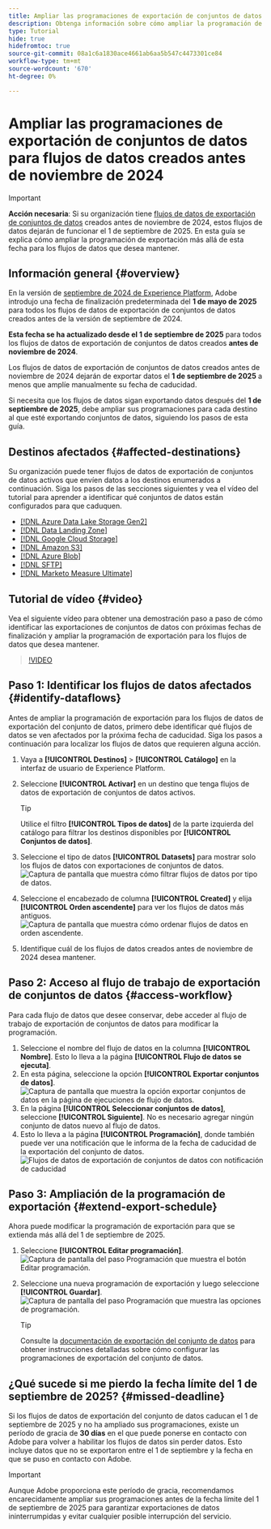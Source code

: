 ```yaml
---
title: Ampliar las programaciones de exportación de conjuntos de datos para flujos de datos creados antes de noviembre de 2024
description: Obtenga información sobre cómo ampliar la programación de exportación para los flujos de datos de exportación de conjuntos de datos creados antes de noviembre de 2024 que dejarán de funcionar el 1 de septiembre de 2025.
type: Tutorial
hide: true
hidefromtoc: true
source-git-commit: 08a1c6a1830ace4661ab6aa5b547c4473301ce84
workflow-type: tm+mt
source-wordcount: '670'
ht-degree: 0%

---
```



# Ampliar las programaciones de exportación de conjuntos de datos para flujos de datos creados antes de noviembre de 2024

>[!IMPORTANT]
>
>**Acción necesaria**: Si su organización tiene [flujos de datos de exportación de conjuntos de datos](export-datasets.md) creados antes de noviembre de 2024, estos flujos de datos dejarán de funcionar el 1 de septiembre de 2025. En esta guía se explica cómo ampliar la programación de exportación más allá de esta fecha para los flujos de datos que desea mantener.

## Información general {#overview}

En la versión de [septiembre de 2024 de Experience Platform](/help/release-notes/2024/september-2024.md#destinations), Adobe introdujo una fecha de finalización predeterminada del **1 de mayo de 2025** para todos los flujos de datos de exportación de conjuntos de datos creados antes de la versión de septiembre de 2024.

**Esta fecha se ha actualizado desde el 1 de septiembre de 2025** para todos los flujos de datos de exportación de conjuntos de datos creados **antes de noviembre de 2024**.

Los flujos de datos de exportación de conjuntos de datos creados antes de noviembre de 2024 dejarán de exportar datos el **1 de septiembre de 2025** a menos que amplíe manualmente su fecha de caducidad.

Si necesita que los flujos de datos sigan exportando datos después del **1 de septiembre de 2025**, debe ampliar sus programaciones para cada destino al que esté exportando conjuntos de datos, siguiendo los pasos de esta guía.

## Destinos afectados {#affected-destinations}

Su organización puede tener flujos de datos de exportación de conjuntos de datos activos que envíen datos a los destinos enumerados a continuación. Siga los pasos de las secciones siguientes y vea el vídeo del tutorial para aprender a identificar qué conjuntos de datos están configurados para que caduquen.

* [[!DNL Azure Data Lake Storage Gen2]](../catalog/cloud-storage/adls-gen2.md)
* [[!DNL Data Landing Zone]](../catalog/cloud-storage/data-landing-zone.md)
* [[!DNL Google Cloud Storage]](../catalog/cloud-storage/google-cloud-storage.md)
* [[!DNL Amazon S3]](../catalog/cloud-storage/amazon-s3.md#changelog)
* [[!DNL Azure Blob]](../catalog/cloud-storage/azure-blob.md#changelog)
* [[!DNL SFTP]](../catalog/cloud-storage/sftp.md#changelog)
* [[!DNL Marketo Measure Ultimate]](../catalog/adobe/marketo-measure-ultimate.md)

## Tutorial de vídeo {#video}

Vea el siguiente vídeo para obtener una demostración paso a paso de cómo identificar las exportaciones de conjuntos de datos con próximas fechas de finalización y ampliar la programación de exportación para los flujos de datos que desea mantener.

>[!VIDEO](https://video.tv.adobe.com/v/3470518/)

## Paso 1: Identificar los flujos de datos afectados {#identify-dataflows}

Antes de ampliar la programación de exportación para los flujos de datos de exportación del conjunto de datos, primero debe identificar qué flujos de datos se ven afectados por la próxima fecha de caducidad. Siga los pasos a continuación para localizar los flujos de datos que requieren alguna acción.

1. Vaya a **[!UICONTROL Destinos]** > **[!UICONTROL Catálogo]** en la interfaz de usuario de Experience Platform.
2. Seleccione **[!UICONTROL Activar]** en un destino que tenga flujos de datos de exportación de conjuntos de datos activos.

   >[!TIP]
   >
   >Utilice el filtro **[!UICONTROL Tipos de datos]** de la parte izquierda del catálogo para filtrar los destinos disponibles por **[!UICONTROL Conjuntos de datos]**.

3. Seleccione el tipo de datos **[!UICONTROL Datasets]** para mostrar solo los flujos de datos con exportaciones de conjuntos de datos.
   ![Captura de pantalla que muestra cómo filtrar flujos de datos por tipo de datos.](/help/destinations/assets/ui/export-datasets/dataset-type.png)
4. Seleccione el encabezado de columna **[!UICONTROL Created]** y elija **[!UICONTROL Orden ascendente]** para ver los flujos de datos más antiguos.
   ![Captura de pantalla que muestra cómo ordenar flujos de datos en orden ascendente.](/help/destinations/assets/ui/export-datasets/sort-ascending.png)
5. Identifique cuál de los flujos de datos creados antes de noviembre de 2024 desea mantener.

## Paso 2: Acceso al flujo de trabajo de exportación de conjuntos de datos {#access-workflow}

Para cada flujo de datos que desee conservar, debe acceder al flujo de trabajo de exportación de conjuntos de datos para modificar la programación.

1. Seleccione el nombre del flujo de datos en la columna **[!UICONTROL Nombre]**. Esto lo lleva a la página **[!UICONTROL Flujo de datos se ejecuta]**.
2. En esta página, seleccione la opción **[!UICONTROL Exportar conjuntos de datos]**.
   ![Captura de pantalla que muestra la opción exportar conjuntos de datos en la página de ejecuciones de flujo de datos.](/help/destinations/assets/ui/export-datasets/export-datasets-option.png)
3. En la página **[!UICONTROL Seleccionar conjuntos de datos]**, seleccione **[!UICONTROL Siguiente]**. No es necesario agregar ningún conjunto de datos nuevo al flujo de datos.
4. Esto lo lleva a la página **[!UICONTROL Programación]**, donde también puede ver una notificación que le informa de la fecha de caducidad de la exportación del conjunto de datos.
   ![Flujos de datos de exportación de conjuntos de datos con notificación de caducidad](/help/destinations/assets/ui/export-datasets/dataset-export-notification.png)

## Paso 3: Ampliación de la programación de exportación {#extend-export-schedule}

Ahora puede modificar la programación de exportación para que se extienda más allá del 1 de septiembre de 2025.

1. Seleccione **[!UICONTROL Editar programación]**.
   ![Captura de pantalla del paso Programación que muestra el botón Editar programación.](/help/destinations/assets/ui/export-datasets/edit-schedule.png)
2. Seleccione una nueva programación de exportación y luego seleccione **[!UICONTROL Guardar]**.
   ![Captura de pantalla del paso Programación que muestra las opciones de programación.](/help/destinations/assets/ui/export-datasets/edit-schedule-calendar.png)

   >[!TIP]
   >
   >Consulte la [documentación de exportación del conjunto de datos](export-datasets.md#scheduling) para obtener instrucciones detalladas sobre cómo configurar las programaciones de exportación del conjunto de datos.

## ¿Qué sucede si me pierdo la fecha límite del 1 de septiembre de 2025? {#missed-deadline}

Si los flujos de datos de exportación del conjunto de datos caducan el 1 de septiembre de 2025 y no ha ampliado sus programaciones, existe un período de gracia de **30 días** en el que puede ponerse en contacto con Adobe para volver a habilitar los flujos de datos sin perder datos. Esto incluye datos que no se exportaron entre el 1 de septiembre y la fecha en que se puso en contacto con Adobe.

>[!IMPORTANT]
>
>Aunque Adobe proporciona este período de gracia, recomendamos encarecidamente ampliar sus programaciones antes de la fecha límite del 1 de septiembre de 2025 para garantizar exportaciones de datos ininterrumpidas y evitar cualquier posible interrupción del servicio.
